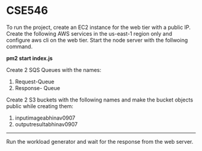 # CSE546

<p>To run the project, create an EC2 instance for the web tier with a public IP.
Create the following AWS services in the us-east-1 region only and configure aws cli on the web tier.
Start the node server with the follwoing command.</p>

**pm2 start index.js**


Create 2 SQS Queues with the names: <br>
1. Request-Queue <br>
1. Response- Queue

Create 2 S3 buckets with the following names and make the bucket objects public while creating them:
1. inputimageabhinav0907<br>
2. outputresultabhinav0907<br>
<hr>

Run the workload generator and wait for the response from the web server.